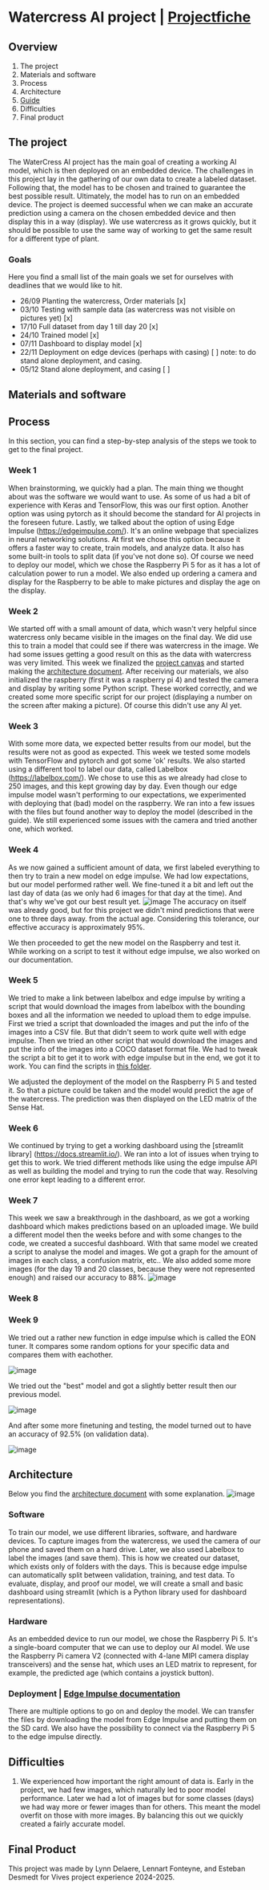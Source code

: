 # Watercress AI project | [Projectfiche](./projectfiche.pdf)

## Overview
1. The project
2. Materials and software
3. Process
4. Architecture
5. [Guide](./TechnicalDoc/guide.md)
6. Difficulties
7. Final product

## The project
The WaterCress AI project has the main goal of creating a working AI model, which is then deployed on an embedded device. The challenges in this project lay in the gathering of our own data to create a labeled dataset. Following that, the model has to be chosen and trained to guarantee the best possible result. Ultimately, the model has to run on an embedded device. The project is deemed successful when we can make an accurate prediction using a camera on the chosen embedded device and then display this in a way (display).
We use watercress as it grows quickly, but it should be possible to use the same way of working to get the same result for a different type of plant. 

### Goals
Here you find a small list of the main goals we set for ourselves with deadlines that we would like to hit.
- 26/09 Planting the watercress, Order materials [x]
- 03/10 Testing with sample data (as watercress was not visible on pictures yet) [x]
- 17/10 Full dataset from day 1 till day 20 [x]
- 24/10 Trained model [x]
- 07/11 Dashboard to display model [x]
- 22/11 Deployment on edge devices (perhaps with casing) [ ] note: to do stand alone deployment, and casing.
- 05/12 Stand alone deployment, and casing [ ]

## Materials and software
## Process
In this section, you can find a step-by-step analysis of the steps we took to get to the final project.
### Week 1
When brainstorming, we quickly had a plan. The main thing we thought about was the software we would want to use. As some of us had a bit of experience with Keras and TensorFlow, this was our first option. Another option was using pytorch as it should become the standard for AI projects in the foreseen future. Lastly, we talked about the option of using Edge Impulse (https://edgeimpulse.com/). It's an online webpage that specializes in neural networking solutions. At first we chose this option because it offers a faster way to create, train models, and analyze data. It also has some built-in tools to split data (if you've not done so). Of course we need to deploy our model, which we chose the Raspberry Pi 5 for as it has a lot of calculation power to run a model. We also ended up ordering a camera and display for the Raspberry to be able to make pictures and display the age on the display.

### Week 2
We started off with a small amount of data, which wasn't very helpful since watercress only became visible in the images on the final day. We did use this to train a model that could see if there was watercress in the image. We had some issues getting a good result on this as the data with watercress was very limited. This week we finalized the [project canvas](./project-canvas.pdf) and started making the [architecture document](./ArchitectureDocuments/ArchitectureDoc.pdf). After receiving our materials, we also initialized the raspberry (first it was a raspberry pi 4) and tested the camera and display by writing some Python script. These worked correctly, and we created some more specific script for our project (displaying a number on the screen after making a picture). Of course this didn't use any AI yet. 

### Week 3 
With some more data, we expected better results from our model, but the results were not as good as expected. This week we tested some models with TensorFlow and pytorch and got some 'ok' results. We also started using a different tool to label our data, called Labelbox (https://labelbox.com/). We chose to use this as we already had close to 250 images, and this kept growing day by day. Even though our edge impulse model wasn't performing to our expectations, we experimented with deploying that (bad) model on the raspberry. We ran into a few issues with the files but found another way to deploy the model (described in the guide). We still experienced some issues with the camera and tried another one, which worked.

### Week 4
As we now gained a sufficient amount of data, we first labeled everything to then try to train a new model on edge impulse. We had low expectations, but our model performed rather well. We fine-tuned it a bit and left out the last day of data (as we only had 6 images for that day at the time). And that's why we've got our best result yet.
![image](https://github.com/user-attachments/assets/c04771c4-8510-4177-904a-4b14dc07b3b8)
The accuracy on itself was already good, but for this project we didn't mind predictions that were one to three days away. from the actual age. Considering this tolerance, our effective accuracy is approximately 95%.

We then proceeded to get the new model on the Raspberry and test it. While working on a script to test it without edge impulse, we also worked on our documentation. 

### Week 5
We tried to make a link between labelbox and edge impulse by writing a script that would download the images from labelbox with the bounding boxes and all the information we needed to upload them to edge impulse. First we tried a script that downloaded the images and put the info of the images into a CSV file. But that didn't seem to work quite well with edge impulse. Then we tried an other script that would download the images and put the info of the images into a COCO dataset format file. We had to tweak the script a bit to get it to work with edge impulse but in the end, we got it to work. You can find the scripts in [this folder](./LabelboxScripts/).

We adjusted the deployment of the model on the Raspberry Pi 5 and tested it. So that a picture could be taken and the model would predict the age of the watercress. The prediction was then displayed on the LED matrix of the Sense Hat. 

### Week 6
We continued by trying to get a working dashboard using the [streamlit library] (https://docs.streamlit.io/). We ran into a lot of issues when trying to get this to work. We tried different methods like using the edge impulse API as well as building the model and trying to run the code that way. Resolving one error kept leading to a different error.

### Week 7
This week we saw a breakthrough in the dashboard, as we got a working dashboard which makes predictions based on an uploaded image. We build a different model then the weeks before and with some changes to the code, we created a succesful dashboard. With that same model we created a script to analyse the model and images. We got a graph for the amount of images in each class, a confusion matrix, etc.. We also added some more images (for the day 19 and 20 classes, because they were not represented enough) and raised our accuracy to 88%. 
![image](https://github.com/user-attachments/assets/35a7e844-a36d-441a-9a4a-59232430ec8b)

### Week 8


### Week 9
We tried out a rather new function in edge impulse which is called the EON tuner. It compares some random options for your specific data and compares them with eachother. 

![image](https://github.com/user-attachments/assets/f573dfe0-5af0-4539-ac1d-fcfad8a18ad3)

We tried out the "best" model and got a slightly better result then our previous model. 

![image](https://github.com/user-attachments/assets/af6275ba-656e-4e4e-ad9b-b233e60675ab)

And after some more finetuning and testing, the model turned out to have an accuracy of 92.5% (on validation data).

![image](https://github.com/user-attachments/assets/273ca12d-a3b8-4e1a-9eb9-49568c4ceb57)




## Architecture
Below you find the [architecture document](./ArchitectureDocuments/ArchitectureDoc.pdf) with some explanation.
![image](https://github.com/user-attachments/assets/0e066311-f14f-4c5c-9857-6393a01e0a65)
### Software
To train our model, we use different libraries, software, and hardware devices. To capture images from the watercress, we used the camera of our phone and saved them on a hard drive. Later, we also used Labelbox to label the images (and save them). This is how we created our dataset, which exists only of folders with the days. This is because edge impulse can automatically split between validation, training, and test data. To evaluate, display, and proof our model, we will create a small and basic dashboard using streamlit (which is a Python library used for dashboard representations).

### Hardware
As an embedded device to run our model, we chose the Raspberry Pi 5. It's a single-board computer that we can use to deploy our AI model. We use the Raspberry Pi camera V2 (connected with 4-lane MIPI camera display transceivers) and the sense hat, which uses an LED matrix to represent, for example, the predicted age (which contains a joystick button).

### Deployment | [Edge Impulse documentation](https://docs.edgeimpulse.com/docs)
There are multiple options to go on and deploy the model. We can transfer the files by downloading the model from Edge Impulse and putting them on the SD card. We also have the possibility to connect via the Raspberry Pi 5 to the edge impulse directly. 



## Difficulties
1) We experienced how important the right amount of data is. Early in the project, we had few images, which naturally led to poor model performance. Later we had a lot of images but for some classes (days) we had way more or fewer images than for others. This meant the model overfit on those with more images. By balancing this out we quickly created a fairly accurate model.

## Final Product








This project was made by Lynn Delaere, Lennart Fonteyne, and Esteban Desmedt for Vives project experience 2024-2025.

